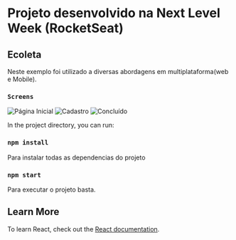 # Projeto desenvolvido na Next Level Week (RocketSeat)
## Ecoleta
Neste exemplo foi utilizado a diversas abordagens em multiplataforma(web e Mobile).

### `Screens`
![Página Inicial](https://github.com/glaubermarcelino/react/blob/master/nextlevelweek/shots/index.png)
![Cadastro](https://github.com/glaubermarcelino/react/blob/master/nextlevelweek/shots/Cadastro.png)
![Concluído](https://github.com/glaubermarcelino/react/blob/master/nextlevelweek/shots/Concluido.png)

In the project directory, you can run:

### `npm install`

Para instalar todas as dependencias do projeto

### `npm start`

Para executar o projeto basta.

## Learn More

To learn React, check out the [React documentation](https://reactjs.org/).
